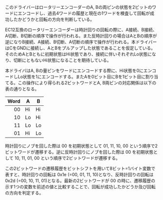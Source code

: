 このドライバーはロータリーエンコーダーのA, Bの両ピンの状態を2ビットのワードにエンコードし、過去4ワードの履歴と現在の1ワードを検査して回転が成功したかどうかと回転の方向を判断している。

EC12互換のロータリーエンコーダーは時計回りの回転の際に、A接続、B接続、A切断、B切断の順序で操作が行われる。また反時計回りの場合はAとBの順序が逆になりB接続、A接続、B切断、A切断の順序で操作が行われる。本ドライバーはCをGNDに接続し、AとBをプルアップした状態であることを仮定している。そのためAとBともに初期状態はHi状態であり、接続に伴いそれぞれLo状態になり、切断にともないHi状態になることを期待している。

本ドライバはA, Bの量ピンをワードにエンコードする際に、Hi状態を0にエンコードしLo状態を1にエンコードする。またAを0ビット目にBを1ビット目に割り当てる。この操作により得られる2ビットワードとA, B両ピンの対応関係は以下の表の通りとなる。

| Word | A | B |
|-----:|---|---|
| 00   |Hi |Hi |
| 10   |Lo |Hi |
| 11   |Lo |Lo |
| 01   |Hi |Lo |

時計回りにノブを回した際は 00 を初期状態として 01, 11, 10, 00 という順序で2ビットワードが遷移する。逆に反時計回りにノブを回した際は 00 を初期状態として 10, 11, 01, 00 という順序で2ビットワードが遷移する。

この2ビットワードの遷移履歴をビットシフトを用いて8ビット=1バイト変数で表すと、時計回りの回転は 0x1e (=00, 01, 11, 10)となり、反時計回りの回転は 0x2d (=00, 10, 11, 01)となる。最新の2ビットワードが 00 の時に、遷移履歴の示す1つの変数を前述の値と比較することで、回転が成功したかどうか及び回転の方向を判定する。
